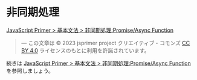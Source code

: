 # 非同期処理

<a href="https://jsprimer.net/basic/async/" target="_blank" rel="noreferrer">JavaScript Primer > 基本文法 > 非同期処理:Promise/Async Function</a>

> ― この文章は © 2023 jsprimer project クリエイティブ・コモンズ [CC BY 4.0](https://github.com/asciidwango/js-primer/blob/master/LICENSE-CC-BY) ライセンスのもとに利用を許諾されています。

続きは <a href="https://jsprimer.net/basic/async/" target="_blank" rel="noreferrer">JavaScript Primer > 基本文法 > 非同期処理:Promise/Async Function</a> を参照しましょう。
